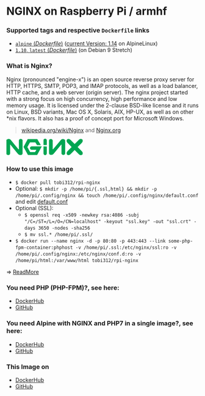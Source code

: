 # NGINX on Raspberry Pi / armhf

### Supported tags and respective `Dockerfile` links
-	[`alpine` (*Dockerfile*)](https://github.com/TobiasH87Docker/rpi-nginx/blob/master/alpine.armhf.Dockerfile) ([current Version: 1.14](https://pkgs.alpinelinux.org/package/v3.8/main/armhf/nginx) on AlpineLinux) 
-	[`1.10`, `latest` (*Dockerfile*)](https://github.com/TobiasH87Docker/rpi-nginx/blob/master/stretch.armhf.Dockerfile) (on Debian 9 Stretch)

### What is Nginx?
Nginx (pronounced "engine-x") is an open source reverse proxy server for HTTP, HTTPS, SMTP, POP3, and IMAP protocols, as well as a load balancer, HTTP cache, and a web server (origin server). The nginx project started with a strong focus on high concurrency, high performance and low memory usage. It is licensed under the 2-clause BSD-like license and it runs on Linux, BSD variants, Mac OS X, Solaris, AIX, HP-UX, as well as on other *nix flavors. It also has a proof of concept port for Microsoft Windows.
> [wikipedia.org/wiki/Nginx](https://en.wikipedia.org/wiki/Nginx) and [Nginx.org](http://nginx.org/en/)

![logo](https://raw.githubusercontent.com/docker-library/docs/master/nginx/logo.png)

### How to use this image

* ``` $ docker pull tobi312/rpi-nginx ```
* Optional: ``` $ mkdir -p /home/pi/{.ssl,html} && mkdir -p /home/pi/.config/nginx && touch /home/pi/.config/nginx/default.conf ``` and edit [default.conf](https://github.com/TobiasH87Docker/rpi-nginx/blob/master/default.conf)
* Optional (SSL): 
	* ``` $ openssl req -x509 -newkey rsa:4086 -subj "/C=/ST=/L=/O=/CN=localhost" -keyout "ssl.key" -out "ssl.crt" -days 3650 -nodes -sha256 ```
	* ``` $ mv ssl.* /home/pi/.ssl/ ```
* ``` $ docker run --name nginx -d -p 80:80 -p 443:443 --link some-php-fpm-container:phphost -v /home/pi/.ssl:/etc/nginx/ssl:ro -v /home/pi/.config/nginx:/etc/nginx/conf.d:ro -v /home/pi/html:/var/www/html tobi312/rpi-nginx ```  

=> [ReadMore](https://github.com/TobiasH87Docker/rpi-nginx/blob/master/ReadMore.md)

### You need PHP (PHP-FPM)?, see here: 
* [DockerHub](https://hub.docker.com/r/tobi312/rpi-php/)
* [GitHub](https://github.com/TobiasH87Docker/rpi-php)

### You need Alpine with NGINX and PHP7 in a single image?, see here:
* [DockerHub](https://hub.docker.com/r/tobi312/alpine-nginx-php/)
* [GitHub](https://github.com/Tob1asDocker/alpine-nginx-php)

### This Image on
* [DockerHub](https://hub.docker.com/r/tobi312/rpi-nginx/)
* [GitHub](https://github.com/TobiasH87Docker/rpi-nginx)
